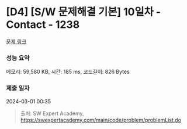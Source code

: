 # [D4] [S/W 문제해결 기본] 10일차 - Contact - 1238 

[문제 링크](https://swexpertacademy.com/main/code/problem/problemDetail.do?contestProbId=AV15B1cKAKwCFAYD) 

### 성능 요약

메모리: 59,580 KB, 시간: 185 ms, 코드길이: 826 Bytes

### 제출 일자

2024-03-01 00:35



> 출처: SW Expert Academy, https://swexpertacademy.com/main/code/problem/problemList.do